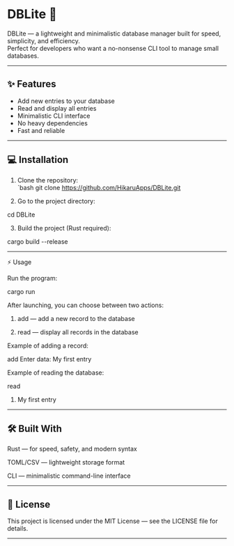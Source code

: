 # DBLite 🚀

DBLite — a lightweight and minimalistic database manager built for speed, simplicity, and efficiency.  
Perfect for developers who want a no-nonsense CLI tool to manage small databases.

---

## ✨ Features

- Add new entries to your database
- Read and display all entries
- Minimalistic CLI interface
- No heavy dependencies
- Fast and reliable

---

## 💻 Installation

1. Clone the repository:  
`bash
git clone https://github.com/HikaruApps/DBLite.git

2. Go to the project directory:



cd DBLite

3. Build the project (Rust required):



cargo build --release


---

⚡ Usage

Run the program:

cargo run

After launching, you can choose between two actions:

1. add — add a new record to the database


2. read — display all records in the database



Example of adding a record:

add
Enter data: My first entry

Example of reading the database:

read
1. My first entry


---

## 🛠 Built With

Rust — for speed, safety, and modern syntax

TOML/CSV — lightweight storage format

CLI — minimalistic command-line interface



---

## 📄 License

This project is licensed under the MIT License — see the LICENSE file for details.

---
